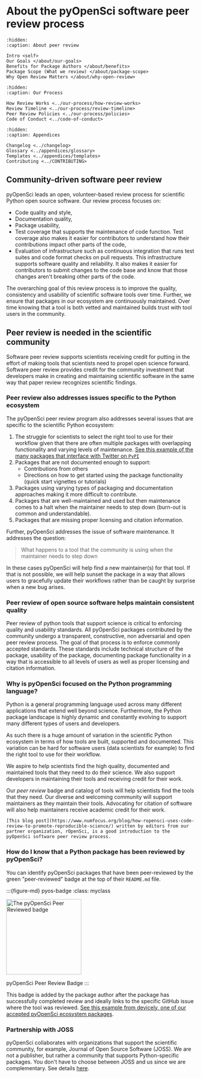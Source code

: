 # About the pyOpenSci software peer review process

```{toctree}
:hidden:
:caption: About peer review

Intro <self>
Our Goals </about/our-goals>
Benefits for Package Authors </about/benefits>
Package Scope (What we review) </about/package-scope>
Why Open Review Matters </about/why-open-review>

```

```{toctree}
:hidden:
:caption: Our Process

How Review Works <../our-process/how-review-works>
Review Timeline <../our-process/review-timeline>
Peer Review Policies <../our-process/policies>
Code of Conduct <../code-of-conduct>
```

```{toctree}
:hidden:
:caption: Appendices

Changelog <../changelog>
Glossary <../appendices/glossary>
Templates <../appendices/templates>
Contributing <../CONTRIBUTING>
```

## Community-driven software peer review

pyOpenSci leads an open, volunteer-based review process for scientific Python
open source software. Our review process focuses on:

- Code quality and style,
- Documentation quality,
- Package usability,
- Test coverage that supports the maintenance of code function. Test coverage also makes it easier for contributors to understand how their contributions impact other parts of the code,
- Evaluation of infrastructure such as continuous integration that runs test suites and code format checks on pull requests. This infrastructure supports software quality and reliability. It also makes it easier for contributors to submit changes to the code base and know that those changes aren't breaking other parts of the code.

The overarching goal of this review process is to improve the quality,
consistency and usability of scientific software tools over time. Further, we
ensure that packages in our ecosystem are continuously maintained. Over time
knowing that a tool is both vetted and maintained builds trust with tool users in the community.

## Peer review is needed in the scientific community

Software peer review supports scientists receiving credit for putting in the
effort of making tools that scientists need to propel open science forward.
Software peer review provides credit for the community investment that
developers make in creating and maintaining scientific software in the same way
that paper review recognizes scientific findings.

### Peer review also addresses issues specific to the Python ecosystem

The pyOpenSci peer review program also addresses several issues
that are specific to the scientific Python ecosystem:

1. The struggle for scientists to select the right tool to use for their workflow given that there are often multiple packages with overlapping functionality and varying levels of maintenance. [See this example of the many packages that interface with Twitter on `PyPI`](https://pypi.org/search/?q=twitter)
1. Packages that are not documented enough to support:
   - Contributions from others
   - Directions on how to get started using the package functionality (quick start vignettes or tutorials)
1. Packages using varying types of packaging and documentation approaches making it more difficult to contribute.
1. Packages that are well-maintained and used but then maintenance comes to a halt when the maintainer needs to step down (burn-out is common and understandable).
1. Packages that are missing proper licensing and citation information.

Further, pyOpenSci addresses the issue of software maintenance.
It addresses the question:

> What happens to a tool that the community is using when the maintainer needs to step down

In these cases pyOpenSci will help find a new maintainer(s) for that tool. If
that is not possible, we will help sunset the package in a way that allows
users to gracefully update their workflows rather than be caught by
surprise when a new bug arises.

### Peer review of open source software helps maintain consistent quality

Peer review of python tools that support science is critical to enforcing
quality and usability standards. All pyOpenSci packages contributed by the
community undergo a transparent, constructive, non adversarial and open peer
review process. The goal of that process is to enforce commonly accepted standards.
These standards include technical structure of the package, usability of the
package, documenting package functionality in a way that is accessible
to all levels of users as well as proper licensing and citation information.

### Why is pyOpenSci focused on the Python programming language?

Python is a general programming language used across many different applications
that extend well beyond science. Furthermore, the Python package landscape is
highly dynamic and constantly evolving to support many different types of
users and developers.

As such there is a huge amount of variation
in the scientific Python ecosystem in terms of how tools are built, supported
and documented. This variation can be hard for software users (data scientists for example) to find the right tool to use for their workflow.

We aspire to help scientists find the high quality, documented and
maintained tools that they need to do their science. We also support
developers in maintaining their tools and receiving credit for their work.

Our _peer review_ badge
and catalog of tools will help scientists find the tools that they need. Our
diverse and welcoming community will support maintainers as they maintain their tools. Advocating for citation of software will also help maintainers
receive academic credit for their work.

```{note}
[This blog post](https://www.numfocus.org/blog/how-ropensci-uses-code-review-to-promote-reproducible-science/) written by editors from our partner organization, rOpenSci, is a good introduction to the pyOpenSci software peer review process.
```

### How do I know that a Python package has been reviewed by pyOpenSci?

You can identify pyOpenSci packages that have been peer-reviewed by the green
"peer-reviewed" badge at the top of their `README.md` file.

:::{figure-md} pyos-badge
:class: myclass

<img src="https://pyopensci.org/images/badges/peer-reviewed.svg" alt="The pyOpenSci Peer Reviewed badge" class="bg-primary mb-1" width="200px">

pyOpenSci Peer Review Badge
:::

This badge is added by the package author after the package
has successfully completed review and ideally links to the specific GitHub issue
where the tool was reviewed. [See this example from devicely, one of our accepted pyOpenSci ecosystem packages](https://github.com/hpi-dhc/devicely).


### Partnership with JOSS

pyOpenSci collaborates with organizations that support the scientific community, for example, Journal of Open Source Software (JOSS).
We are not a publisher, but rather a community that supports Python-specific packages. You don't have to choose between JOSS and us since we are complementary. See details [here](https://www.pyopensci.org/software-peer-review/partners/pangeo.html).
